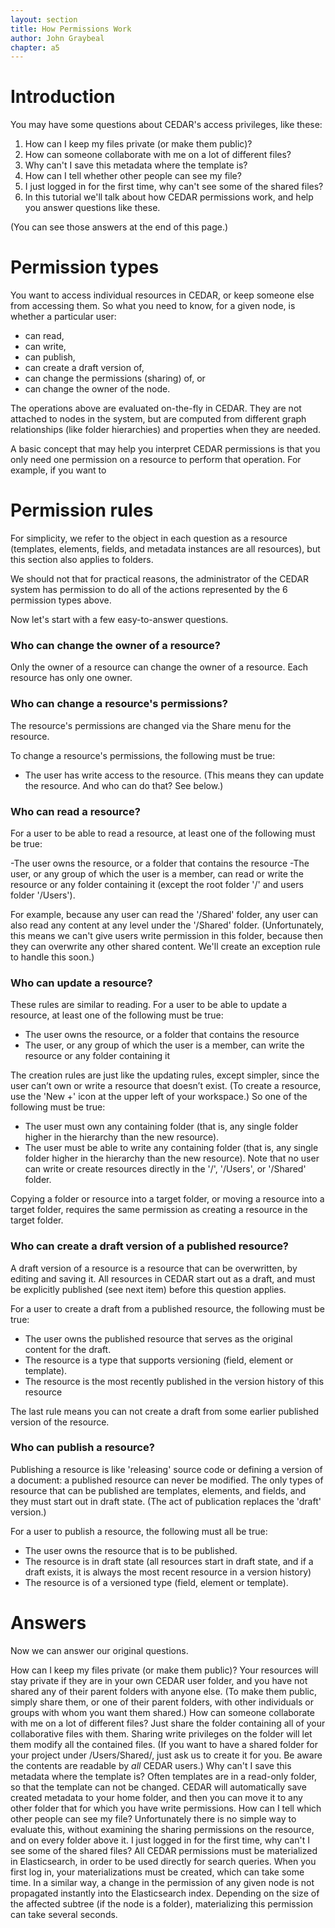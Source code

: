 ```yaml
---
layout: section
title: How Permissions Work
author: John Graybeal
chapter: a5
---
```


# Introduction

You may have some questions about CEDAR's access privileges, like these:

1. How can I keep my files private (or make them public)?
2. How can someone collaborate with me on a lot of different files?
3. Why can't I save this metadata where the template is?
4. How can I tell whether other people can see my file?
5. I just logged in for the first time, why can't see some of the shared files?
6. In this tutorial we'll talk about how CEDAR permissions work, and help you answer questions like these.

(You can see those answers at the end of this page.)

# Permission types
You want to access individual resources in CEDAR, or keep someone else from accessing them. So what you need to know, for a given node, is whether a particular user:

- can read,
- can write,
- can publish,
- can create a draft version of,
- can change the permissions (sharing) of, or
- can change the owner of the node.

The operations above are evaluated on-the-fly in CEDAR. They are not attached to nodes in the system, but are computed from different graph relationships (like folder hierarchies) and properties when they are needed.

A basic concept that may help you interpret CEDAR permissions is that you only need one permission on a resource to perform that operation. For example, if you want to 

# Permission rules
For simplicity, we refer to the object in each question as a resource (templates, elements, fields, and metadata instances are all resources), but this section also applies to folders.

We should not that for practical reasons, the administrator of the CEDAR system has permission to do all of the actions represented by the 6 permission types above.

Now let's start with a few easy-to-answer questions.

### Who can change the owner of a resource?
Only the owner of a resource can change the owner of a resource. Each resource has only one owner.

### Who can change a resource's permissions?
The resource's permissions are changed via the Share menu for the resource. 

To change a resource's permissions, the following must be true:

- The user has write access to the resource. (This means they can update the resource. And who can do that? See below.)

### Who can read a resource?
For a user to be able to read a resource, at least one of the following must be true:

-The user owns the resource, or a folder that contains the resource
-The user, or any group of which the user is a member, can read or write the resource or any folder containing it (except the root folder '/' and users folder '/Users').

For example, because any user can read the '/Shared' folder, any user can also read any content at any level under the '/Shared' folder. (Unfortunately, this means we can't give users write permission in this folder, because then they can overwrite any other shared content. We'll create an exception rule to handle this soon.)

### Who can update a resource?
These rules are similar to reading. For a user to be able to update a resource, at least one of the following must be true:

- The user owns the resource, or a folder that contains the resource
- The user, or any group of which the user is a member, can write the resource or any folder containing it

The creation rules are just like the updating rules, except simpler, since the user can’t own or write a resource that doesn’t exist. (To create a resource, use the 'New +' icon at the upper left of your workspace.) So one of the following must be true:

- The user must own any containing folder (that is, any single folder higher in the hierarchy than the new resource).
- The user must be able to write any containing folder (that is, any single folder higher in the hierarchy than the new resource).
Note that no user can write or create resources directly in the '/', '/Users', or '/Shared' folder. 

Copying a folder or resource into a target folder, or moving a resource into a target folder, requires the same permission as creating a resource in the target folder.

### Who can create a draft version of a published resource?
A draft version of a resource is a resource that can be overwritten, by editing and saving it. All resources in CEDAR start out as a draft, and must be explicitly published (see next item) before this question applies.

For a user to create a draft from a published resource, the following must be true:

- The user owns the published resource that serves as the original content for the draft.
- The resource is a type that supports versioning (field, element or template).
- The resource is the most recently published in the version history of this resource

The last rule means you can not create a draft from some earlier published version of the resource.

### Who can publish a resource?
Publishing a resource is like 'releasing' source code or defining a version of a document: a published resource can never be modified. The only types of resource that can be published are templates, elements, and fields, and they must start out in draft state. (The act of publication replaces the 'draft' version.)

For a user to publish a resource, the following must all  be true:

- The user owns the resource that is to be published.
- The resource is in draft state (all resources start in draft state, and if a draft exists, it is always the most recent resource in a version history)
- The resource is of a versioned type (field, element or template).
 

# Answers
Now we can answer our original questions.

How can I keep my files private (or make them public)?
Your resources will stay private if they are in your own CEDAR user folder, and you have not shared any of their parent folders with anyone else.
(To make them public, simply share them, or one of their parent folders, with other individuals or groups with whom you want them shared.)
How can someone collaborate with me on a lot of different files?
Just share the folder containing all of your collaborative files with them. Sharing write privileges on the folder will let them modify all the contained files.
(If you want to have a shared folder for your project under /Users/Shared/, just ask us to create it for you. Be aware the contents are readable by *all* CEDAR users.)
Why can't I save this metadata where the template is?
Often templates are in a read-only folder, so that the template can not be changed. CEDAR will automatically save created metadata to your home folder,
and then you can move it to any other folder that for which you have write permissions.
How can I tell which other people can see my file?
Unfortunately there is no simple way to evaluate this, without examining the sharing permissions on the resource, and on every folder above it.
I just logged in for the first time, why can't I see some of the shared files?
All CEDAR permissions must be materialized in Elasticsearch, in order to be used directly for search queries.
When you first log in, your materializations must be created, which can take some time.
In a similar way, a change in the permission of any given node is not propagated instantly into the Elasticsearch index.
Depending on the size of the affected subtree (if the node is a folder), materializing this permission can take several seconds.